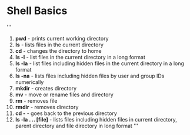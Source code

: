 # Shell Basics
'''
1. **pwd** - prints current working directory
2. **ls** - lists files in the current directory
3. **cd** - changes the directory to home
4. **ls -l** - list files in the current directory in a long format
5. **ls -la** - list files including hidden files in the current directory in a long format
6. **ls -na** - lists files including hidden files by user and group IDs numerically
7. **mkdir** - creates directory
8. **mv** - move or rename files and directory
9. **rm** - removes file
10. **rmdir** - removes directory
11. **cd -** - goes back to the previous directory
12. **ls -la . .. [file]** - lists files including hidden files in current directory, parent directory and file directory in long format 
'''
